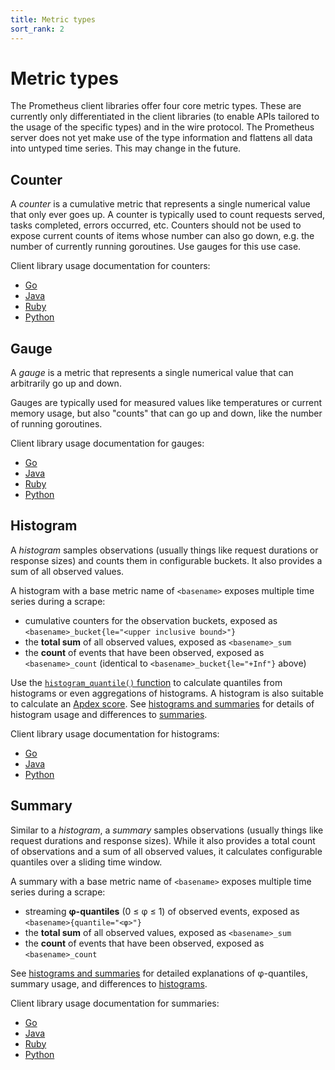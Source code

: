 ```yaml
---
title: Metric types
sort_rank: 2
---
```


# Metric types

The Prometheus client libraries offer four core metric types. These are
currently only differentiated in the client libraries (to enable APIs tailored
to the usage of the specific types) and in the wire protocol. The Prometheus
server does not yet make use of the type information and flattens all data into
untyped time series. This may change in the future.

## Counter

A _counter_ is a cumulative metric that represents a single numerical value
that only ever goes up. A counter is typically used to count requests served,
tasks completed, errors occurred, etc. Counters should not be used to expose
current counts of items whose number can also go down, e.g. the number of
currently running goroutines. Use gauges for this use case.

Client library usage documentation for counters:

   * [Go](http://godoc.org/github.com/prometheus/client_golang/prometheus#Counter)
   * [Java](https://github.com/prometheus/client_java/blob/master/simpleclient/src/main/java/io/prometheus/client/Counter.java)
   * [Ruby](https://github.com/prometheus/client_ruby#counter)
   * [Python](https://github.com/prometheus/client_python#counter)

## Gauge

A _gauge_ is a metric that represents a single numerical value that can
arbitrarily go up and down.

Gauges are typically used for measured values like temperatures or current
memory usage, but also "counts" that can go up and down, like the number of
running goroutines.

Client library usage documentation for gauges:

   * [Go](http://godoc.org/github.com/prometheus/client_golang/prometheus#Gauge)
   * [Java](https://github.com/prometheus/client_java/blob/master/simpleclient/src/main/java/io/prometheus/client/Gauge.java)
   * [Ruby](https://github.com/prometheus/client_ruby#gauge)
   * [Python](https://github.com/prometheus/client_python#gauge)

## Histogram

A _histogram_ samples observations (usually things like request durations or
response sizes) and counts them in configurable buckets. It also provides a sum
of all observed values.

A histogram with a base metric name of `<basename>` exposes multiple time series
during a scrape:

  * cumulative counters for the observation buckets, exposed as `<basename>_bucket{le="<upper inclusive bound>"}`
  * the **total sum** of all observed values, exposed as `<basename>_sum`
  * the **count** of events that have been observed, exposed as `<basename>_count` (identical to `<basename>_bucket{le="+Inf"}` above)

Use the [`histogram_quantile()`
function](/docs/querying/functions/#histogram_quantile) to calculate
quantiles from histograms or even aggregations of histograms. A
histogram is also suitable to calculate an [Apdex
score](http://en.wikipedia.org/wiki/Apdex). See [histograms and
summaries](/docs/practices/histograms) for details of histogram usage
and differences to [summaries](#summary).

Client library usage documentation for histograms:

   * [Go](http://godoc.org/github.com/prometheus/client_golang/prometheus#Histogram)
   * [Java](https://github.com/prometheus/client_java/blob/master/simpleclient/src/main/java/io/prometheus/client/Histogram.java)
   * [Python](https://github.com/prometheus/client_python#histogram)

## Summary

Similar to a _histogram_, a _summary_ samples observations (usually things like
request durations and response sizes). While it also provides a total count of
observations and a sum of all observed values, it calculates configurable
quantiles over a sliding time window.

A summary with a base metric name of `<basename>` exposes multiple time series
during a scrape:

  * streaming **φ-quantiles** (0 ≤ φ ≤ 1) of observed events, exposed as `<basename>{quantile="<φ>"}`
  * the **total sum** of all observed values, exposed as `<basename>_sum`
  * the **count** of events that have been observed, exposed as `<basename>_count`

See [histograms and summaries](/docs/practices/histograms) for
detailed explanations of φ-quantiles, summary usage, and differences
to [histograms](#histogram).

Client library usage documentation for summaries:

   * [Go](http://godoc.org/github.com/prometheus/client_golang/prometheus#Summary)
   * [Java](https://github.com/prometheus/client_java/blob/master/simpleclient/src/main/java/io/prometheus/client/Summary.java)
   * [Ruby](https://github.com/prometheus/client_ruby#summary)
   * [Python](https://github.com/prometheus/client_python#summary)
